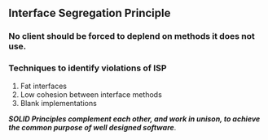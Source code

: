 ## Interface Segregation Principle

### No client should be forced to deplend on methods it does not use.

### Techniques to identify violations of ISP

1. Fat interfaces
2. Low cohesion between interface methods
3. Blank implementations

**_SOLID Principles complement each other, and work in unison, to achieve the common purpose of well designed software_**.
